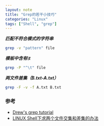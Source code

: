 ```yaml
---
layout: note
title: "Grep的若干小技巧"
categories: "Linux"
tags: ["Shell", "grep"]
---
```


***匹配不符合模式的字符串***

~~~bash
grep -v "pattern" file
~~~

***模板中含有\t***

~~~bash
grep -P "^\t" file
~~~

***两文件差集（B.txt-A.txt）***

~~~bash
grep -F -v -f A.txt B.txt
~~~

### 参考

* [Drew's grep tutorial](http://www.uccs.edu/~ahitchco/grep/)
* [LINUX Shell下求两个文件交集和差集的办法](http://blog.csdn.net/autofei/article/details/6579320)



